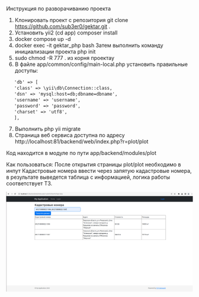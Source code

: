Инструкция по разворачиванию проекта

1. Клонировать проект с репозитория git clone https://github.com/sub3er0/gektar.git .
2. Установить yii2 (cd app) composer install
3. docker compose up -d
4. docker exec -it gektar_php bash Затем выполнить команду инициализации проекта php init
5. sudo chmod -R 777 . из корня проектаy
6. В файле app/common/config/main-local.php установить правильные доступы:
```
   'db' => [
   'class' => \yii\db\Connection::class,
   'dsn' => 'mysql:host=db;dbname=dbname',
   'username' => 'username',
   'password' => 'password',
   'charset' => 'utf8',
   ],
```
7. Выполнить php yii migrate
8. Страница веб сервиса доступна по адресу http://localhost:81/backend/web/index.php?r=plot/plot

Код находится в модуле по пути app/backend/modules/plot

Как пользоваться:
После открытия страницы plot/plot необходимо в инпут Кадастровые номера ввести через запятую кадастровые номера, в результате
выведется таблица с информацией, логика работы соответствует ТЗ.

![img.png](img.png)
